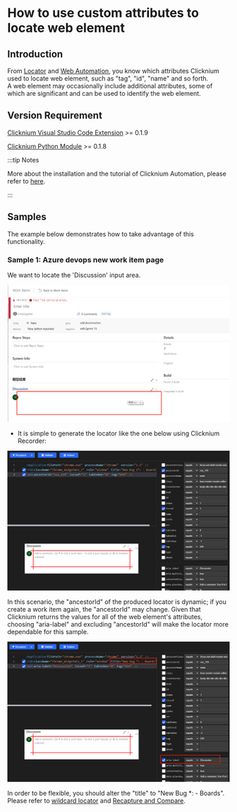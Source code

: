 # How to use custom attributes to locate web element
##  Introduction
From [Locator](../concepts/locator.md) and [Web Automation](../concepts/web.md), you know which attributes Clicknium used to locate web element, such as "tag", "id", "name" and so forth.  
A web element may occasionally include additional attributes, some of which are significant and can be used to identify the web element.

## Version Requirement
[Clicknium Visual Studio Code Extension](https://marketplace.visualstudio.com/items?itemName=ClickCorp.clicknium) >= 0.1.9

[Clicknium Python Module](https://pypi.org/project/clicknium/) >= 0.1.8

:::tip Notes

More about the installation and the tutorial of Clicknium Automation, please refer to [here](https://www.clicknium.com/documents).

:::
## Samples
The example below demonstrates how to take advantage of this functionality.

### Sample 1: Azure devops new work item page

We want to locate the 'Discussion' input area.

![azure new work item discussion aread](../img/webcustom_discussion_area.png)

- It is simple to generate the locator like the one below using Clicknium Recorder:

![azure new work item discussion aread](../img/webcustom_locator1.png)

In this scenario, the "ancestorId" of the produced locator is dynamic; if you create a work item again, the "ancestorId" may change.
Given that Clicknium returns the values for all of the web element's attributes, choosing "aria-label" and excluding "ancestorId" will make the locator more dependable for this sample.

![azure new work item discussion aread](../img/webcustom_locator2.png)

In order to be flexible, you should alter the "title" to "New Bug *: - Boards".
Please refer to [wildcard locator](../concepts/locator#wildcard-locator) and [Recapture and Compare](../tutorial/recorder/recapture&compare.md).